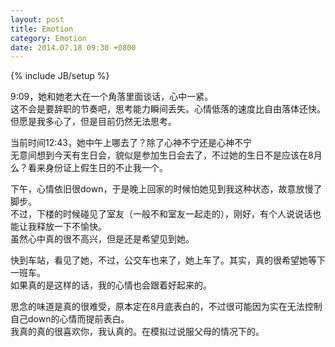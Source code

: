 ```yaml
---
layout: post
title: Emotion 
category: Emotion 
date: 2014.07.18 09:30 +0800
---
```


{% include JB/setup %}

9:09，她和她老大在一个角落里面谈话，心中一紧。<br>
这不会是要辞职的节奏吧，思考能力瞬间丢失。心情低落的速度比自由落体还快。<br>
但愿是我多心了，但是目前仍然无法思考。

当前时间12:43，她中午上哪去了？除了心神不宁还是心神不宁<br>
无意间想到今天有生日会，貌似是参加生日会去了，不过她的生日不是应该在8月么？看来身份证上假生日的不止我一个。

下午，心情依旧很down，于是晚上回家的时候怕她见到我这种状态，故意放慢了脚步。<br>
不过，下楼的时候碰见了室友（一般不和室友一起走的），刚好，有个人说说话也能让我释放一下不愉快。<br>
虽然心中真的很不高兴，但是还是希望见到她。

快到车站，看见了她，不过，公交车也来了，她上车了。其实，真的很希望她等下一班车。<br>
如果真的是这样的话，我的心情也会跟着好起来的。

思念的味道是真的很难受，原本定在8月底表白的，不过很可能因为实在无法控制自己down的心情而提前表白。<br>
我真的真的很喜欢你，我认真的。在模拟过说服父母的情况下的。
